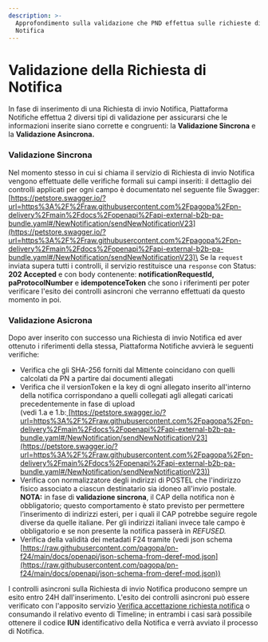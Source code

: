 ```yaml
---
description: >-
  Approfondimento sulla validazione che PND effettua sulle richieste di  invio
  Notifica
---
```


# Validazione della Richiesta di Notifica

In fase di inserimento di una Richiesta di invio Notifica, Piattaforma Notifiche effettua 2 diversi tipi di validazione per assicurarsi che le informazioni inserite siano corrette e congruenti: la **Validazione Sincrona** e la **Validazione Asincrona.**

### Validazione Sincrona

Nel momento stesso in cui si chiama il servizio di Richiesta di invio Notifica vengono effettuate delle verifiche formali sui campi inseriti: il dettaglio dei controlli applicati per ogni campo è documentato nel seguente file Swagger:[ ](https://petstore.swagger.io/?url=https%3A%2F%2Fraw.githubusercontent.com%2Fpagopa%2Fpn-delivery%2Fmain%2Fdocs%2Fopenapi%2Fapi-external-b2b-pa-bundle.yaml#/NewNotification/sendNewNotificationV23)[https://petstore.swagger.io/?url=https%3A%2F%2Fraw.githubusercontent.com%2Fpagopa%2Fpn-delivery%2Fmain%2Fdocs%2Fopenapi%2Fapi-external-b2b-pa-bundle.yaml#/NewNotification/sendNewNotificationV23](https://petstore.swagger.io/?url=https%3A%2F%2Fraw.githubusercontent.com%2Fpagopa%2Fpn-delivery%2Fmain%2Fdocs%2Fopenapi%2Fapi-external-b2b-pa-bundle.yaml#/NewNotification/sendNewNotificationV23)\
Se la `request` inviata supera tutti i controlli, il servizio restituisce una `response` con Status: **202 Accepted** e con body contenente: **notificationRequestId, paProtocolNumber** e **idempotenceToken** che sono i riferimenti per poter verificare l'esito dei controlli asincroni che verranno effettuati da questo momento in poi.

### Validazione Asicrona

Dopo aver inserito con successo una Richiesta di invio Notifica ed aver ottenuto i riferimenti della stessa, Piattaforma Notifiche avvierà le seguenti verifiche:

* Verifica che gli SHA-256 forniti dal Mittente coincidano con quelli calcolati da PN a partire dai documenti allegati
* Verifica che il versionToken e la key di ogni allegato inserito all'interno della notifica corrispondano a quelli collegati agli allegati caricati precedentemente in fase di upload \
  (vedi 1.a e 1.b:[ ](https://petstore.swagger.io/?url=https%3A%2F%2Fraw.githubusercontent.com%2Fpagopa%2Fpn-delivery%2Fmain%2Fdocs%2Fopenapi%2Fapi-external-b2b-pa-bundle.yaml#/NewNotification/sendNewNotificationV23)[https://petstore.swagger.io/?url=https%3A%2F%2Fraw.githubusercontent.com%2Fpagopa%2Fpn-delivery%2Fmain%2Fdocs%2Fopenapi%2Fapi-external-b2b-pa-bundle.yaml#/NewNotification/sendNewNotificationV23](https://petstore.swagger.io/?url=https%3A%2F%2Fraw.githubusercontent.com%2Fpagopa%2Fpn-delivery%2Fmain%2Fdocs%2Fopenapi%2Fapi-external-b2b-pa-bundle.yaml#/NewNotification/sendNewNotificationV23))
* Verifica con normalizzatore degli indirizzi di POSTEL che l'indirizzo fisico associato a ciascun destinatario sia idoneo all'invio postale. \
  **NOTA:** in fase di **validazione sincrona**, il CAP della notifica non è obbligatorio; questo comportamento è stato previsto per permettere l’inserimento di indirizzi esteri, per i quali il CAP potrebbe seguire regole diverse da quelle italiane. Per gli indirizzi italiani invece tale campo è obbligatorio e se non presente la notifica passerà in _REFUSED._
* Verifica della validità dei metadati F24 tramite (vedi json schema [https://raw.githubusercontent.com/pagopa/pn-f24/main/docs/openapi/json-schema-from-deref-mod.json](https://raw.githubusercontent.com/pagopa/pn-f24/main/docs/openapi/json-schema-from-deref-mod.json))

I controlli asincroni sulla Richiesta di invio Notifica producono sempre un esito entro 24H dall'inserimento. L'esito dei controlli asincroni può essere verificato con l'apposito servizio [Verifica accettazione richiesta notifica](https://petstore.swagger.io/?url=https%3A%2F%2Fraw.githubusercontent.com%2Fpagopa%2Fpn-delivery%2Fdevelop%2Fdocs%2Fopenapi%2Fapi-external-b2b-pa.yaml#/SenderReadB2B/retrieveNotificationRequestStatus) o consumando il relativo evento di Timeline; in entrambi i casi sarà possibile ottenere il codice **IUN** identificativo della Notifica e verrà avviato il processo di Notifica.
